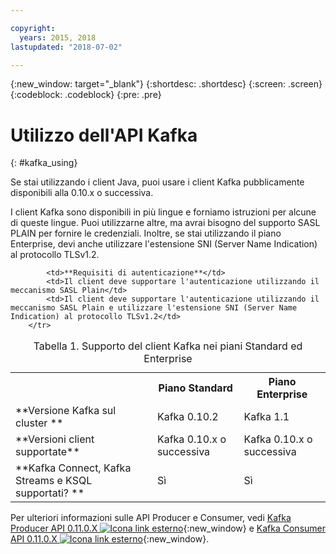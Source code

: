 ```yaml
---

copyright:
  years: 2015, 2018
lastupdated: "2018-07-02"

---
```


{:new_window: target="_blank"}
{:shortdesc: .shortdesc}
{:screen: .screen}
{:codeblock: .codeblock}
{:pre: .pre}

# Utilizzo dell'API Kafka
{: #kafka_using}

Se stai utilizzando i client Java, puoi usare i client Kafka pubblicamente disponibili alla 0.10.x o successiva. 

I client Kafka sono disponibili in più lingue e forniamo istruzioni per alcune di queste lingue. Puoi utilizzarne altre, ma avrai bisogno del supporto SASL PLAIN per fornire le credenziali. Inoltre, se stai utilizzando il piano Enterprise, devi anche utilizzare l'estensione SNI (Server Name Indication) al protocollo TLSv1.2.

<table>
    <caption>Tabella 1. Supporto del client Kafka nei piani Standard ed Enterprise</caption>
      <tr>
	        <th></th>
		    <th>Piano Standard</th>
		    <th>Piano Enterprise</th>
        </tr>
	  		<tr>
			<td>**Versione Kafka sul cluster **</td>
			<td>Kafka 0.10.2</td>
			<td>Kafka 1.1</td>
		</tr>
	  		<tr>
			<td>**Versioni client supportate**</td>
			<td>Kafka 0.10.x o successiva</td>
			<td>Kafka 0.10.x o successiva</td>
		</tr>
		<tr>
			<td>**Kafka Connect, Kafka Streams e KSQL supportati? **</td>
			<td>Sì</td>
			<td>Sì</td>
		</tr>

			<td>**Requisiti di autenticazione**</td>
			<td>Il client deve supportare l'autenticazione utilizzando il meccanismo SASL Plain</td>
			<td>Il client deve supportare l'autenticazione utilizzando il meccanismo SASL Plain e utilizzare l'estensione SNI (Server Name Indication) al protocollo TLSv1.2</td>
		</tr>

</table>

Per ulteriori informazioni sulle API Producer e Consumer, vedi
[Kafka Producer API 0.11.0.X ![Icona link esterno](../../icons/launch-glyph.svg "Icona link esterno")](http://kafka.apache.org/0110/javadoc/index.html?org/apache/kafka/clients/producer/KafkaProducer.html){:new_window} e
[Kafka Consumer API 0.11.0.X ![Icona link esterno](../../icons/launch-glyph.svg "Icona link esterno")](http://kafka.apache.org/0110/javadoc/index.html?org/apache/kafka/clients/consumer/KafkaConsumer.html){:new_window}. 

